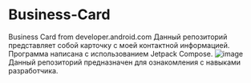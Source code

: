 # Business-Card
Business Card from developer.android.com
Данный репозиторий представляет собой карточку с моей контактной информацией.
Программа написана с использованием Jetpack Compose.
![image](https://github.com/Zero0101/Business-Card/assets/19413660/778339fb-e8ed-42fa-9394-710c64a492e3)
Данный репозиторий предназначен для ознакомления с навыками разработчика.
